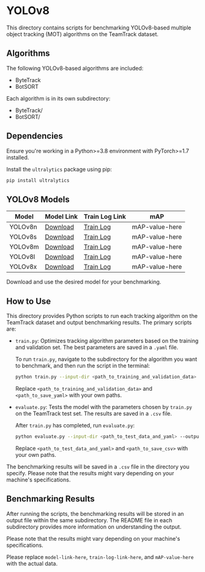 # YOLOv8

This directory contains scripts for benchmarking YOLOv8-based multiple object tracking (MOT) algorithms on the TeamTrack dataset.

## Algorithms

The following YOLOv8-based algorithms are included:

- ByteTrack
- BotSORT

Each algorithm is in its own subdirectory:

- ByteTrack/
- BotSORT/

## Dependencies

Ensure you're working in a Python>=3.8 environment with PyTorch>=1.7 installed.

Install the `ultralytics` package using pip:

```bash
pip install ultralytics
```

## YOLOv8 Models

| Model   | Model Link                  | Train Log Link                   | mAP            |
| ------- | --------------------------- | -------------------------------- | -------------- |
| YOLOv8n | [Download](model-link-here) | [Train Log](train-log-link-here) | mAP-value-here |
| YOLOv8s | [Download](model-link-here) | [Train Log](train-log-link-here) | mAP-value-here |
| YOLOv8m | [Download](model-link-here) | [Train Log](train-log-link-here) | mAP-value-here |
| YOLOv8l | [Download](model-link-here) | [Train Log](train-log-link-here) | mAP-value-here |
| YOLOv8x | [Download](model-link-here) | [Train Log](train-log-link-here) | mAP-value-here |

Download and use the desired model for your benchmarking.

## How to Use

This directory provides Python scripts to run each tracking algorithm on the TeamTrack dataset and output benchmarking results. The primary scripts are:

- `train.py`: Optimizes tracking algorithm parameters based on the training and validation set. The best parameters are saved in a `.yaml` file.
  
  To run `train.py`, navigate to the subdirectory for the algorithm you want to benchmark, and then run the script in the terminal:

    ```bash
    python train.py --input-dir <path_to_training_and_validation_data> --output-dir <path_to_save_yaml>
    ```

    Replace `<path_to_training_and_validation_data>` and `<path_to_save_yaml>` with your own paths.

- `evaluate.py`: Tests the model with the parameters chosen by `train.py` on the TeamTrack test set. The results are saved in a `.csv` file.
  
  After `train.py` has completed, run `evaluate.py`:

    ```bash
    python evaluate.py --input-dir <path_to_test_data_and_yaml> --output-dir <path_to_save_csv>
    ```

    Replace `<path_to_test_data_and_yaml>` and `<path_to_save_csv>` with your own paths.

The benchmarking results will be saved in a `.csv` file in the directory you specify. Please note that the results might vary depending on your machine's specifications.


## Benchmarking Results

After running the scripts, the benchmarking results will be stored in an output file within the same subdirectory. The README file in each subdirectory provides more information on understanding the output.

Please note that the results might vary depending on your machine's specifications.

Please replace `model-link-here`, `train-log-link-here`, and `mAP-value-here` with the actual data.